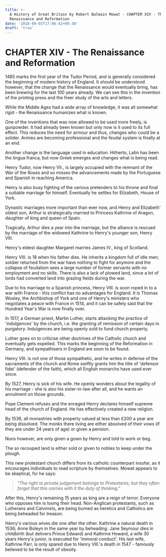 ```yaml
---
title: >-
  A History of Great Britain by Robert Balmain Mowat - CHAPTER XIV - The
  Renaissance and Reformation
date: '2018-09-03T17:06:42+09:30'
draft: 'true'
---
```

# CHAPTER XIV - The Renaissance and Reformation

1485 marks the first year of the Tudor Period, and is generally considered the beginning of modern history of England. It should be understood however, that the change that the Renaissance would eventually bring, has been brewing for the last 100 years already. We can see this in the invention of the printing press and the freer study of the arts and letters.

While the Middle Ages had a wide array of knowledge, it was all somewhat rigid - the Renaissance humanizes what is known.

One of the inventions that was now allowed to be used more freely, is gunpowder. It had already been known but only now is it used to its full effect. This reduces the need for armour and thus, changes who could be a solider. Armies are becoming professional and the feudal system is finally at an end.

Another change is the language used in education. Hitherto, Latin has been the lingua franca, but now Greek emerges and changes what is being read.

Henry Tudor, now Henry VII., is largely occupied with the remnant of the War of the Roses and so misses the advancements made by the Portuguese and Spanish in reaching America.

Henry is also busy fighting of the various pretenders to his throne and final a suitable marriage for himself. Eventually he settles for Elizabeth, House of York.

Dynastic marriages more important than ever now, and Henry and Elizabeth' oldest son, Arthur is strategically married to Princess Kathrine of Aragon, daughter of king and queen of Spain.

Tragically, Arthur dies a year into the marriage, but the alliance is rescued by the marriage of the widowed Kathrine to Henry's younger son, Henry VIII.

Henry's eldest daughter Margaret marries James IV., king of Scotland.

Henry VIII. is 18 when his father dies. He inherits a kingdom full of idle men; soldier returned from the war have nothing to fight for anymore and the collapse of feudalism sees a large number of former servants with no employment and no skills. There is also a lack of plowed land, since a lot of lords had converted land into grazing fields during the war.

Due to his marriage to a Spanish princess, Henry VIII. is soon roped in to a war with France - this conflict has no advantages for England. It is Thomas Wosley, the Archbishop of York and one of Henry's ministers who negotiates a peace with France in 1514, and it can be safely said that the Hundred Year's War is now finally over.

In 1517, a German priest, Martin Luther, starts attacking the practice of 'indulgences' by the church, i.e. the granting of remission of certain days in purgatory. Indulgences are being openly sold to fund church property.

Luther goes on to criticise other doctrines of the Catholic church and eventually gets expelled. This marks the beginning of the Reformation in Germany, and sympathisers in England are soon to be found.

Henry VIII. is not one of those sympathetic, and he writes in defense of the sacraments of the church and Rome swiftly grants him the title of 'defensor fidei' (defender of the faith), which all English monarchs have used ever since.

By 1527, Henry is sick of his wife. He openly wonders about the legality of his marriage - she is also his sister-in-law after all, and he wants an annulment on those grounds.

Pope Clement refuses and the enraged Henry declares himself supreme head of the church of England. He has effectively created a new religion.

By 1536, all monastries with property valued at less than £200 a year are being dissolved. The monks there living are either absolved of their vows (if they are under 24 years of age) or given a pension.

Nuns however, are only given a gown by Henry and told to work or beg.

The so recouped land is either sold or given to nobles to keep under the plough.

This new protestant church differs from its catholic counterpart insofar, as it encourages individuals to read scripture by themselves. Mowat appears to be skeptical, for he says:

> _"The right to private judgement belongs to Protestants; but they often forget that this carries with it the duty of thinking."_

After this, Henry's remaining 15 years as king are a reign of terror. Everyone who opposes him is losing their head. Non-Anglican protestants, such as Lutherans and Calvinists, are being burned as heretics and Catholics are being beheaded for treason.

Henry's various wives die one after the other. Kathrine a natural death in 1536; Anne Boleyn in the same year by beheading. Jane Seymour dies in childbirth (but delivers Prince Edward) and Kathrine Howard, a wife 30 years Henry's junior, is executed for 'immoral conduct'. His last wife, Kathrine Parr, is only spared due to Henry VIII.'s death in 1547 - famously believed to be the result of obesity.
